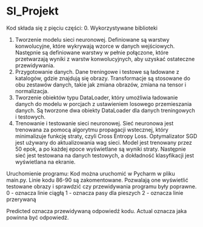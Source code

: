 # SI_Projekt
Kod składa się z pięciu części:
0. Wykorzystywane biblioteki
1. Tworzenie modelu sieci neuronowej. Definiowane są warstwy konwolucyjne, które wykrywają wzorce w danych wejściowych. Następnie są definiowane warstwy w pełnie połączone, które przetwarzają wyniki z warstw konwolucyjnych, aby uzyskać ostateczne przewidywania.
2. Przygotowanie danych. Dane treningowe i testowe są ładowane z katalogów, gdzie znajdują się obrazy. Transformacje są stosowane do obu zestawów danych, takie jak zmiana obrazów, zmiana na tensor i normalizacja.
3. Tworzenie obiektów typu DataLoader, który umożliwia ładowanie danych do modelu w porcjach z ustawieniem losowego przemieszania danych. Są tworzone dwa obiekty DataLoader dla danych treningowych i testowych.
4. Trenowanie i testowanie sieci neuronowej. Sieć neuronowa jest trenowana za pomocą algorytmu propagacji wstecznej, który minimalizuje funkcję straty, czyli Cross Entropy Loss. Optymalizator SGD jest używany do aktualizowania wag sieci. Model jest trenowany przez 50 epok, a po każdej epoce wyświetlane są wyniki straty. Następnie sieć jest testowana na danych testowych, a dokładność klasyfikacji jest wyświetlana na ekranie.

Uruchomienie programu:
Kod można uruchomić w Pycharm w pliku main.py. 
Linie kodu 86-90 są zakomentowane. Pozwalają one wyświetlić testowane obrazy i sprawdzić czy przewidywania programu były poprawne. 
0 - oznacza linie ciągłą
1 - oznacza pasy dla pieszych
2 - oznacza linie przerywaną

Predicted oznacza przewidywaną odpowiedź kodu. Actual oznacza jaka powinna być odpowiedź.
